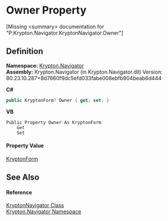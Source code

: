 # Owner Property


\[Missing &lt;summary&gt; documentation for "P:Krypton.Navigator.KryptonNavigator.Owner"\]



## Definition
**Namespace:** <a href="a21ac074-d119-3dc6-bd1c-d3a12c0128bc.md">Krypton.Navigator</a>  
**Assembly:** Krypton.Navigator (in Krypton.Navigator.dll) Version: 80.23.10.287+8d7660f9dc5efd033fabe008ebfb904beab6d444

**C#**
``` C#
public KryptonForm? Owner { get; set; }
```
**VB**
``` VB
Public Property Owner As KryptonForm
	Get
	Set
```



#### Property Value
<a href="13b29650-b21b-35d6-8387-a6f0a5ca154d.md">KryptonForm</a>

## See Also


#### Reference
<a href="5b32a15b-85d7-1db8-3c10-e43632f905eb.md">KryptonNavigator Class</a>  
<a href="a21ac074-d119-3dc6-bd1c-d3a12c0128bc.md">Krypton.Navigator Namespace</a>  
